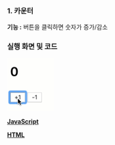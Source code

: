 ### 1. 카운터 
**기능 :** 버튼을 클릭하면 숫자가 증가/감소

### 실행 화면 및 코드
![카운터 프로젝트 실행화면](./code/images/ex.gif)

**[JavaScript](/code/Counter/Counter.js)**

**[HTML](/code/Counter/index.html)**

